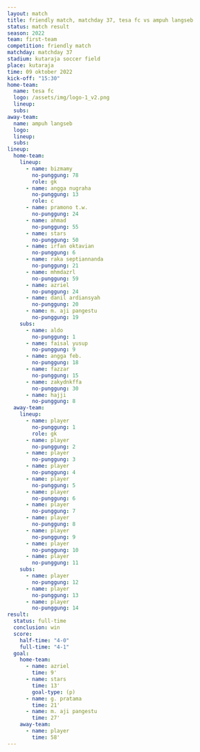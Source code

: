 ```yaml
---
layout: match
title: friendly match, matchday 37, tesa fc vs ampuh langseb
status: match result
season: 2022
team: first-team
competition: friendly match
matchday: matchday 37
stadium: kutaraja soccer field
place: kutaraja
time: 09 oktober 2022
kick-off: "15:30"
home-team:
  name: tesa fc
  logo: /assets/img/logo-1_v2.png
  lineup:
  subs:
away-team:
  name: ampuh langseb
  logo:
  lineup:
  subs:
lineup:
  home-team:
    lineup:
      - name: bizmamy
        no-punggung: 78
        role: gk
      - name: angga nugraha
        no-punggung: 13
        role: c
      - name: pramono t.w.
        no-punggung: 24
      - name: ahmad
        no-punggung: 55
      - name: stars
        no-punggung: 50
      - name: irfan oktavian
        no-punggung: 6
      - name: raka septiannanda
        no-punggung: 21
      - name: mhmdazrl
        no-punggung: 59
      - name: azriel
        no-punggung: 24
      - name: danil ardiansyah
        no-punggung: 20
      - name: m. aji pangestu
        no-punggung: 19
    subs:
      - name: aldo
        no-punggung: 1
      - name: faisal yusup
        no-punggung: 9
      - name: angga feb.
        no-punggung: 18
      - name: fazzar
        no-punggung: 15
      - name: zakydnkffa
        no-punggung: 30
      - name: hajji
        no-punggung: 8
  away-team:
    lineup:
      - name: player
        no-punggung: 1
        role: gk
      - name: player
        no-punggung: 2
      - name: player
        no-punggung: 3
      - name: player
        no-punggung: 4
      - name: player
        no-punggung: 5
      - name: player
        no-punggung: 6
      - name: player
        no-punggung: 7
      - name: player
        no-punggung: 8
      - name: player
        no-punggung: 9
      - name: player
        no-punggung: 10
      - name: player
        no-punggung: 11
    subs:
      - name: player
        no-punggung: 12
      - name: player
        no-punggung: 13
      - name: player
        no-punggung: 14
result:
  status: full-time
  conclusion: win
  score:
    half-time: "4-0"
    full-time: "4-1"
  goal:
    home-team:
      - name: azriel
        time: 9'
      - name: stars
        time: 13'
        goal-type: (p)
      - name: g. pratama
        time: 21'
      - name: m. aji pangestu
        time: 27'
    away-team:
      - name: player
        time: 58'
---
```

